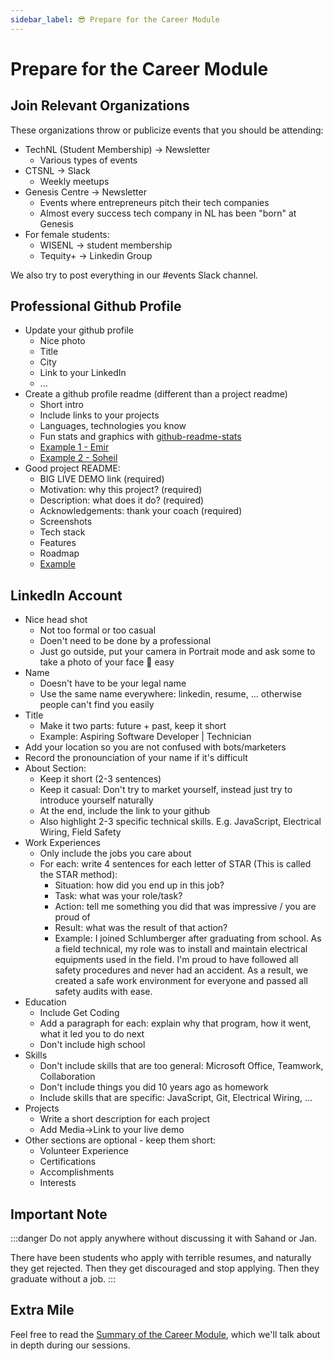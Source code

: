 ```yaml
---
sidebar_label: 😎 Prepare for the Career Module
---
```


# Prepare for the Career Module

## Join Relevant Organizations

These organizations throw or publicize events that you should be attending:

- TechNL (Student Membership) -> Newsletter
  - Various types of events
- CTSNL -> Slack
  - Weekly meetups
- Genesis Centre -> Newsletter
  - Events where entrepreneurs pitch their tech companies
  - Almost every success tech company in NL has been "born" at Genesis
- For female students:
  - WISENL -> student membership
  - Tequity+ -> Linkedin Group

We also try to post everything in our #events Slack channel.

## Professional Github Profile

- Update your github profile
  - Nice photo
  - Title
  - City
  - Link to your LinkedIn
  - ...
- Create a github profile readme (different than a project readme)
  - Short intro
  - Include links to your projects
  - Languages, technologies you know
  - Fun stats and graphics with [github-readme-stats](https://github.com/anuraghazra/github-readme-stats)
  - [Example 1 - Emir](https://github.com/eelezovic)
  - [Example 2 - Soheil](https://github.com/SoheilNK)
- Good project README:
  - BIG LIVE DEMO link (required)
  - Motivation: why this project? (required)
  - Description: what does it do? (required)
  - Acknowledgements: thank your coach (required)
  - Screenshots
  - Tech stack
  - Features
  - Roadmap
  - [Example](https://github.com/MarkTaylor7/KaboomBeach)

## LinkedIn Account

- Nice head shot
  - Not too formal or too casual
  - Doen't need to be done by a professional
  - Just go outside, put your camera in Portrait mode and ask some to take a photo of your face 📸 easy
- Name
  - Doesn't have to be your legal name
  - Use the same name everywhere: linkedin, resume, ... otherwise people can't find you easily
- Title
  - Make it two parts: future + past, keep it short
  - Example: Aspiring Software Developer | Technician
- Add your location so you are not confused with bots/marketers
- Record the pronounciation of your name if it's difficult
- About Section:
  - Keep it short (2-3 sentences)
  - Keep it casual: Don't try to market yourself, instead just try to introduce yourself naturally
  - At the end, include the link to your github
  - Also highlight 2-3 specific technical skills. E.g. JavaScript, Electrical Wiring, Field Safety
- Work Experiences
  - Only include the jobs you care about
  - For each: write 4 sentences for each letter of STAR (This is called the STAR method):
    - Situation: how did you end up in this job?
    - Task: what was your role/task?
    - Action: tell me something you did that was impressive / you are proud of
    - Result: what was the result of that action?
    - Example: I joined Schlumberger after graduating from school. As a field technical, my role was to install and maintain electrical equipments used in the field. I'm proud to have followed all safety procedures and never had an accident. As a result, we created a safe work environment for everyone and passed all safety audits with ease.
- Education
  - Include Get Coding
  - Add a paragraph for each: explain why that program, how it went, what it led you to do next
  - Don't include high school
- Skills
  - Don't include skills that are too general: Microsoft Office, Teamwork, Collaboration
  - Don't include things you did 10 years ago as homework
  - Include skills that are specific: JavaScript, Git, Electrical Wiring, ...
- Projects
  - Write a short description for each project
  - Add Media->Link to your live demo
- Other sections are optional - keep them short:
  - Volunteer Experience
  - Certifications
  - Accomplishments
  - Interests

## Important Note

:::danger
Do not apply anywhere without discussing it with Sahand or Jan.

There have been students who apply with terrible resumes, and naturally they get rejected. Then they get discouraged and stop applying. Then they graduate without a job.
:::

## Extra Mile

Feel free to read the [Summary of the Career Module](./career-summary), which we'll talk about in depth during our sessions.
